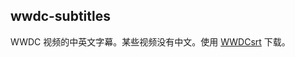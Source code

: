 ## wwdc-subtitles

WWDC 视频的中英文字幕。某些视频没有中文。使用 [WWDCsrt](https://github.com/ssamadgh/WWDCsrt) 下载。




